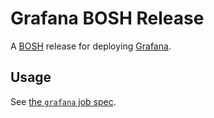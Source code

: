# Grafana BOSH Release

A [BOSH](https://bosh.io) release for deploying [Grafana](http://grafana.org/).

## Usage

See [the `grafana` job spec](jobs/grafana/spec).
